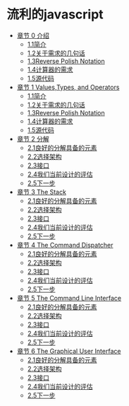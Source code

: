 # 流利的javascript

* [章节 0 介绍](CHAPTER00.md)
  * [1.1简介]()
  * [1.2关于需求的几句话]()
  * [1.3Reverse Polish Notation]()
  * [1.4计算器的需求]()
  * [1.5源代码]()
* [章节 1 Values,Types, and Operators](CHAPTER01.md)
  * [1.1简介]()
  * [1.2关于需求的几句话]()
  * [1.3Reverse Polish Notation]()
  * [1.4计算器的需求]()
  * [1.5源代码]()
* [章节 2 分解](CHAPTER02.md)
  * [2.1良好的分解具备的元素]()
  * [2.2选择架构]()
  * [2.3接口]()
  * [2.4我们当前设计的评估]()
  * [2.5下一步]()
* [章节 3 The Stack](CHAPTER02.md)
  * [2.1良好的分解具备的元素]()
  * [2.2选择架构]()
  * [2.3接口]()
  * [2.4我们当前设计的评估]()
  * [2.5下一步]()
* [章节 4 The Command Dispatcher](CHAPTER02.md)
  * [2.1良好的分解具备的元素]()
  * [2.2选择架构]()
  * [2.3接口]()
  * [2.4我们当前设计的评估]()
  * [2.5下一步]()
* [章节 5 The Command Line Interface](CHAPTER02.md)
  * [2.1良好的分解具备的元素]()
  * [2.2选择架构]()
  * [2.3接口]()
  * [2.4我们当前设计的评估]()
  * [2.5下一步]()
* [章节 6 The Graphical User Interface](CHAPTER02.md)
  * [2.1良好的分解具备的元素]()
  * [2.2选择架构]()
  * [2.3接口]()
  * [2.4我们当前设计的评估]()
  * [2.5下一步]()
